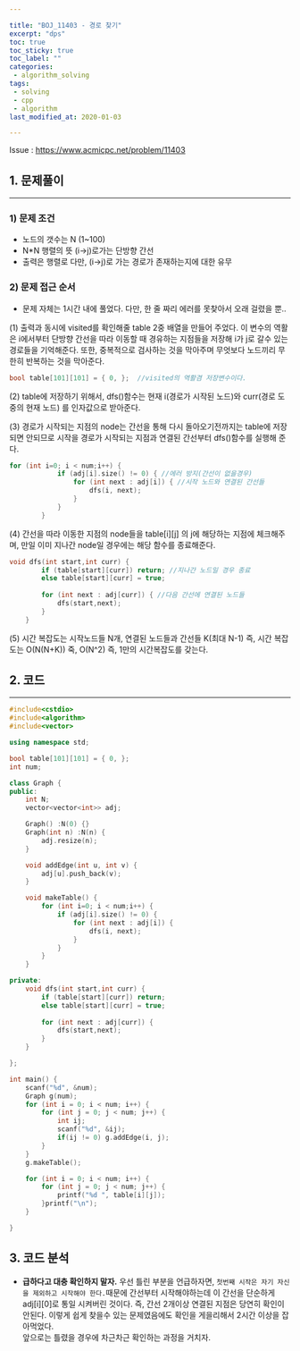 ```yaml
---

title: "BOJ_11403 - 경로 찾기"  
excerpt: "dps"  
toc: true  
toc_sticky: true  
toc_label: ""  
categories:  
 - algorithm_solving  
tags:  
 - solving  
 - cpp  
 - algorithm
last_modified_at: 2020-01-03

---
```


Issue : <https://www.acmicpc.net/problem/11403>

## 1. 문제풀이  

- - -

### 1) 문제 조건

- 노드의 갯수는 N (1~100)  
- N*N 행렬의 뜻 (i->j)로가는 단방향 간선  
- 출력은 행렬로 다만, (i->j)로 가는 경로가 존재하는지에 대한 유무  

### 2) 문제 접근 순서

- 문제 자체는 1시간 내에 풀었다. 다만, 한 줄 짜리 에러를 못찾아서 오래 걸렸을 뿐..  

(1) 출력과 동시에 visited를 확인해줄 table 2중 배열을 만들어 주었다. 이 변수의 역활은 i에서부터 단방향 간선을 따라 이동할 때 경유하는 지점들을 저장해 i가 j로 갈수 있는 경로들을 기억해준다. 또한, 중복적으로 검사하는 것을 막아주며 무엇보다 노드끼리 무한히 반복하는 것을 막아준다.

```cpp
bool table[101][101] = { 0, };  //visited의 역활겸 저장변수이다.
```

(2) table에 저장하기 위해서, dfs()함수는 현재 i(경로가 시작된 노드)와 curr(경로 도중의 현재 노드) 를 인자값으로 받아준다.  

(3) 경로가 시작되는 지점의 node는 간선을 통해 다시 돌아오기전까지는 table에 저장되면 안되므로 시작을 경로가 시작되는 지점과 연결된 간선부터 dfs()함수를 실행해 준다.  

```cpp
for (int i=0; i < num;i++) {
			if (adj[i].size() != 0) { //에러 방지(간선이 없을경우)
				for (int next : adj[i]) { //시작 노드와 연결된 간선들
					dfs(i, next);
				}
			}
		}
```

(4) 간선을 따라 이동한 지점의 node들을 table[i][j] 의 j에 해당하는 지점에 체크해주며, 만일 이미 지나간 node일 경우에는 해당 함수를 종료해준다.  

```cpp
void dfs(int start,int curr) {
		if (table[start][curr]) return; //지나간 노드일 경우 종료
		else table[start][curr] = true;
			
		for (int next : adj[curr]) { //다음 간선에 연결된 노드들
			dfs(start,next);
		}
	}
```

(5) 시간 복잡도는 시작노드들 N개, 연결된 노드들과 간선들 K(최대 N-1) 즉, 시간 복잡도는 O(N(N+K)) 죽, O(N^2) 즉, 1만의 시간복잡도를 갖는다.  

## 2. 코드

- - -

```cpp
#include<cstdio>
#include<algorithm>
#include<vector>

using namespace std;

bool table[101][101] = { 0, };
int num;

class Graph {
public:
	int N;
	vector<vector<int>> adj;

	Graph() :N(0) {}
	Graph(int n) :N(n) {
		adj.resize(n);
	}

	void addEdge(int u, int v) {
		adj[u].push_back(v);
	}

	void makeTable() {
		for (int i=0; i < num;i++) {
			if (adj[i].size() != 0) {
				for (int next : adj[i]) {
					dfs(i, next);
				}
			}
		}
	}

private:
	void dfs(int start,int curr) {
		if (table[start][curr]) return;
		else table[start][curr] = true;
			
		for (int next : adj[curr]) {
			dfs(start,next);
		}
	}

};

int main() {
	scanf("%d", &num);
	Graph g(num);
	for (int i = 0; i < num; i++) {
		for (int j = 0; j < num; j++) {
			int ij;
			scanf("%d", &ij);
			if(ij != 0)	g.addEdge(i, j);
		}
	}
	g.makeTable();

	for (int i = 0; i < num; i++) {
		for (int j = 0; j < num; j++) {
			printf("%d ", table[i][j]);
		}printf("\n");
	}

}
```  

## 3. 코드 분석  

- **급하다고 대충 확인하지 말자.**
우선 틀린 부분을 언급하자면, `첫번째 시작은 자기 자신을 제외하고 시작해야 한다.`때문에 간선부터 시작해야하는데 이 간선을 단순하게 adj[i][0]로 통일 시켜버린 것이다. 즉, 간선 2개이상 연결된 지점은 당연히 확인이 안된다.
이렇게 쉽게 찾을수 있는 문제였음에도 확인을 게을리해서 2시간 이상을 잡아먹었다.  
앞으로는 틀렸을 경우에 차근차근 확인하는 과정을 거치자.  
